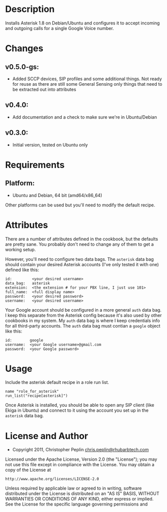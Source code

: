 Description
===========

Installs Asterisk 1.8 on Debian/Ubuntu and configures it to accept incoming and
outgoing calls for a single Google Voice number.

Changes
=======

## v0.5.0-gs:

* Added SCCP devices, SIP profiles and some additional things.  Not ready for reuse as
there are still some General Sensing only things that need to be extracted out into
attributes

## v0.4.0:

* Add documentation and a check to make sure we're in Ubuntu/Debian

## v0.3.0:

* Initial version, tested on Ubuntu only

Requirements
============

## Platform:

* Ubuntu and Debian, 64 bit (amd64/x86\_64)

Other platforms can be used but you'll need to modify the default recipe.

Attributes
==========

There are a number of attributes defined in the cookbook, but the defaults are
pretty sane. You probably don't need to change any of them to get a working
setup.

However, you'll need to configure two data bags. The `asterisk` data bag should
contain your desired Asterisk accounts (I've only tested it with one) defined
like this:

    id:         <your desired username>
    data_bag:   asterisk
    extension:  <the extension # for your PBX line, I just use 101>
    full_name:  <full display name>
    password:   <your desired password>
    username:   <your desired username>

Your Google account should be configured in a more general `auth` data bag. I
keep this separate from the Asterisk config because it's also used by other
cookbooks in my system. My `auth` data bag is where I keep credentials info for
all third-party accounts. The `auth` data bag must contian a `google` object
like this:

    id:        google
    username:  <your Google username>@gmail.com
    password:  <your Google password>

Usage
=====

Include the asterisk default recipe in a role run list.

    name "role_for_asterisk"
    run_list("recipe[asterisk]")

Once Asterisk is installed, you should be able to open any SIP client (like
Ekiga in Ubuntu) and connect to it using the account you set up in the
`asterisk` data bag.

License and Author
==================

* Copyright 2011, Christopher Peplin <chris.peplin@rhubarbtech.com>

Licensed under the Apache License, Version 2.0 (the "License");
you may not use this file except in compliance with the License.
You may obtain a copy of the License at

    http://www.apache.org/licenses/LICENSE-2.0

Unless required by applicable law or agreed to in writing, software
distributed under the License is distributed on an "AS IS" BASIS,
WITHOUT WARRANTIES OR CONDITIONS OF ANY KIND, either express or implied.
See the License for the specific language governing permissions and
